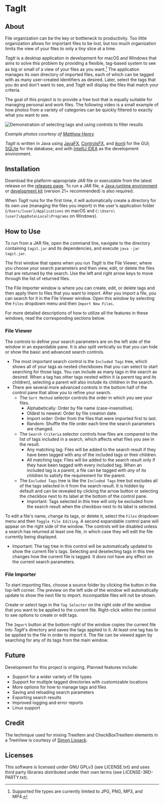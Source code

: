 # TagIt

## About

File organization can be the key or bottleneck to productivity. Too little organization allows for important files to be lost, but too much organization limits the view of your files to only a tiny slice at a time.

*TagIt* is a desktop application in development for macOS and Windows that aims to solve this problem by providing a flexible, tag-based system to see as big or small of a view of your files as you want.[^1] The application manages its own directory of imported files, each of which can be tagged with as many user-created identifiers as desired. Later, select the tags that you do and don't want to see, and *TagIt* will display the files that match your criteria.

The goal of this project is to provide a free tool that is equally suitable for managing personal and work files. The following video is a small example of how photos from a variety of categories can be quickly filtered to exactly what you want to see.

![Demonstration of selecting tags and using controls to filter results](https://github.com/MarcusSchmidt4247/TagIt/assets/78465199/087808c3-c029-43e6-8a2d-40c30e402dc8)

*Example photos courtesy of [Matthew Henry](https://www.shopify.com/stock-photos/@matthew_henry)*

*TagIt* is written in Java using [JavaFX](https://openjfx.io), [ControlsFX](https://github.com/controlsfx/controlsfx), and [ikonli](https://github.com/kordamp/ikonli) for the GUI; [SQLite](https://www.sqlite.org) for the database; and with [IntelliJ IDEA](https://www.jetbrains.com/idea) as the development environment.

## Installation

Download the platform-appropriate JAR file or executable from the latest release on the [releases page](https://github.com/MarcusSchmidt4247/TagIt/releases). To run a JAR file, a [Java runtime environment](https://www.java.com/en/) or [development kit](https://www.oracle.com/java/technologies/downloads/) (version 21+ recommended) is also required.

When *TagIt* runs for the first time, it will automatically create a directory for its own use (managing the files you import) in the user's application folder (`/Users/[user]/Applications` on macOS and `C:\Users\[user]\AppData\Local\Programs` on Windows).

## How to Use

To run from a JAR file, open the command line, navigate to the directory containing `tagit.jar` and its dependencies, and execute `java -jar tagit.jar`.

The first window that opens when you run *TagIt* is the File Viewer, where you choose your search parameters and then view, edit, or delete the files that are returned by the search. Use the left and right arrow keys to move through the list of returned files.

The File Importer window is where you can create, edit, or delete tags and then apply them to files that you want to import. After you import a file, you can search for it in the File Viewer window. Open this window by selecting the `Files` dropdown menu and then `Import New Files`.

For more detailed descriptions of how to utilize all the features in these windows, read the corresponding sections below.

### File Viewer

The controls to define your search parameters are on the left side of the window in an expandable pane. It is also split vertically so that you can hide or show the basic and advanced search controls.
- The most important search control is the `Included Tags` tree, which shows all of your tags as nested checkboxes that you can select to start searching for those tags. You can include as many tags in the search as desired. When a tag has other tags nested within it (a parent tag and its children), selecting a parent will also include its children in the search.
- There are several more advanced controls in the bottom half of the control pane that allow you to refine your search.
  - The `Sort Method` selector controls the order in which you see your files.
    - Alphabetically: Order by file name (case-insensitive).
    - Oldest to newest: Order by file creation date.
    - Import order: Order from the files that were imported first to last.
    - Random: Shuffle the file order each time the search parameters are changed.
  - The `Search Criteria` selector controls how files are compared to the list of tags included in a search, which affects what files you see in the result.
    - Any matching tag: Files will be added to the search result if they have been tagged with any of the included tags or their children.
    - All matching tags: Files will be added to the search result only if they have been tagged with every included tag. When an included tag is a parent, a file can be tagged with *any* of its children to satisfy the requirement for the parent.
  - The `Excluded Tags` tree is like the `Included Tags` tree but excludes all of the tags selected in it from the search result. It is hidden by default and can be revealed by clicking the arrow button or selecting the checkbox next to its label at the bottom of the control pane.
    - Important: Tags selected in this tree will only be excluded from the search result when the checkbox next to its label is selected.

To edit a file's name, change its tags, or delete it, select the `Files` dropdown menu and then `Toggle File Editing`. A second expandable control pane will appear on the right side of the window. The controls will be disabled unless a search has returned at least one file, in which case they will edit the file currently being displayed.
- Important: The tag tree in this control will be automatically updated to show the current file's tags. Selecting and deselecting tags in this tree changes how the current file is tagged. It *does not* have any effect on the current search parameters.

### File Importer

To start importing files, choose a source folder by clicking the button in the top-left corner. The preview on the left side of the window will automatically update to show the next file to import. Incompatible files will not be shown.

Create or select tags in the `Tag Selector` on the right side of the window that you want to be applied to the current file. Right-click within the control to see options to create or edit tags.

The `Import` button at the bottom-right of the window copies the current file into *TagIt*'s directory and saves the tags applied to it. At least one tag has to be applied to the file in order to import it. The file can be viewed again by searching for any of its tags from the main window.

## Future

Development for this project is ongoing. Planned features include:
- Support for a wider variety of file types
- Support for multiple tagged directories with customizable locations
- More options for how to manage tags and files
- Saving and reloading search parameters
- Exporting search results
- Improved logging and error reports
- Linux support

## Credit

The technique used for mixing TreeItem and CheckBoxTreeItem elements in a TreeView is courtesy of [Simon Lissack](https://blog.idrsolutions.com/mixed-treeview-nodes-javafx/).

## Licenses

This software is licensed under GNU GPLv3 (see LICENSE.txt) and uses third party libraries distributed under their own terms (see LICENSE-3RD-PARTY.txt).

[^1]: Supported file types are currently limited to JPG, PNG, MP3, and MP4.
